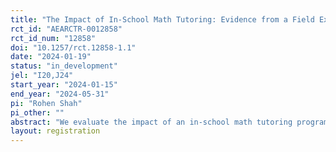 ```yaml
---
title: "The Impact of In-School Math Tutoring: Evidence from a Field Experiment in Middle School"
rct_id: "AEARCTR-0012858"
rct_id_num: "12858"
doi: "10.1257/rct.12858-1.1"
date: "2024-01-19"
status: "in_development"
jel: "I20,J24"
start_year: "2024-01-15"
end_year: "2024-05-31"
pi: "Rohen Shah"
pi_other: ""
abstract: "We evaluate the impact of an in-school math tutoring program in a charter middle school in Indiana. The population served by this school is low-income, with 97% receiving free or reduced-price lunch. Students are randomly assigned to receive either 1) No Tutoring, 2) Tutoring two times per week in a two-student group, or 3) Tutoring three times per week in a three-student group. The tutoring cost is the same ($40 per week per student) in both tutoring treatment arms. Our primary hypothesis is that tutoring of either type will improve end-of-year math assessment scores relative to the control condition. "
layout: registration
---
```


